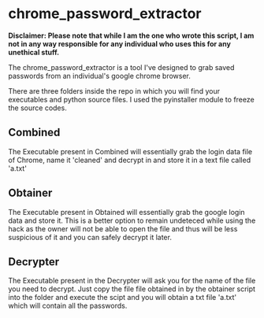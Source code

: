 # chrome_password_extractor

**Disclaimer: Please note that while I am the one who wrote this script, I am not in any way responsible for any individual who uses this for any unethical stuff.**

The chrome_password_extractor is a tool I've designed to grab saved passwords from an individual's google chrome browser.

There are three folders inside the repo in which you will find your executables and python source files. I used the pyinstaller module to freeze the source codes.

## Combined

The Executable present in Combined will essentially grab the login data file of Chrome, name it 'cleaned' and decrypt in and store it in a text file called 'a.txt'

## Obtainer

The Executable present in Obtained will essentially grab the google login data and store it. This is a better option to remain undeteced while using the hack as the owner will not be able to open the file and thus will be less suspicious of it and you can safely decrypt it later.

## Decrypter

The Executable present in the Decrypter will ask you for the name of the file you need to decrypt. Just copy the file file obtained in by the obtainer script into the folder and execute the scipt and you will obtain a txt file 'a.txt' which will contain all the passwords.